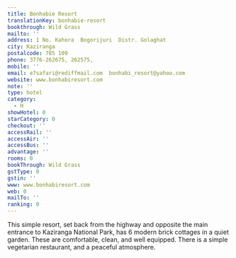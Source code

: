```yaml
---
title: Bonhabie Resort
translationKey: bonhabie-resort
bookthrough: Wild Grass
mailto: ''
address: 1 No. Kahora  Bogorijuri  Distr. Golaghat
city: Kaziranga
postalcode: 785 109
phone: 3776-262675, 262575,
mobile: ''
email: e7safari@rediffmail.com  bonhabi_resort@yahoo.com
website: www.bonhabiresort.com
note: ''
type: hotel
category:
  - H
showHotel: 0
starCategory: 0
checkout: ''
accessRail: ''
accessAir: ''
accessBus: ''
advantage: ''
rooms: 0
bookThrough: Wild Grass
gstType: 0
gstin: ''
www: www.bonhabiresort.com
web: 0
mailTo: ''
ranking: 0
---
```







This simple resort, set back from the highway and opposite the main entrance to Kaziranga National Park, has 6 modern brick cottages in a quiet garden. These are comfortable, clean, and well equipped. There is a simple vegetarian restaurant, and a peaceful atmosphere. 
